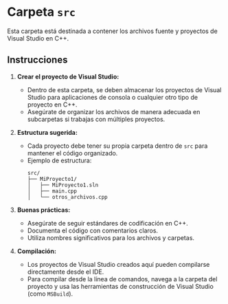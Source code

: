 # Carpeta `src`

Esta carpeta está destinada a contener los archivos fuente y proyectos de Visual Studio en C++.

## Instrucciones

1. **Crear el proyecto de Visual Studio:**
   - Dentro de esta carpeta, se deben almacenar los proyectos de Visual Studio para aplicaciones de consola o cualquier otro tipo de proyecto en C++.
   - Asegúrate de organizar los archivos de manera adecuada en subcarpetas si trabajas con múltiples proyectos.

2. **Estructura sugerida:**
   - Cada proyecto debe tener su propia carpeta dentro de `src` para mantener el código organizado.
   - Ejemplo de estructura:
     ```
     src/
     ├── MiProyecto1/
     │   ├── MiProyecto1.sln
     │   ├── main.cpp
     │   └── otros_archivos.cpp
     ```

3. **Buenas prácticas:**
   - Asegúrate de seguir estándares de codificación en C++.
   - Documenta el código con comentarios claros.
   - Utiliza nombres significativos para los archivos y carpetas.

4. **Compilación:**
   - Los proyectos de Visual Studio creados aquí pueden compilarse directamente desde el IDE.
   - Para compilar desde la línea de comandos, navega a la carpeta del proyecto y usa las herramientas de construcción de Visual Studio (como `MSBuild`).

